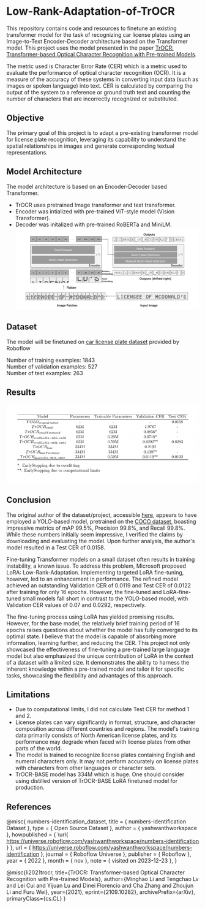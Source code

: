 # Low-Rank-Adaptation-of-TrOCR

This repository contains code and resources to finetune an existing transformer model for the task of recognizing car license plates using an Image-to-Text Encoder-Decoder architecture based on the Transformer model. This project uses the model presented in the paper [TrOCR: Transformer-based Optical Character Recognition with Pre-trained Models](https://arxiv.org/abs/2109.10282).

The metric used is Character Error Rate (CER) which is a metric used to evaluate the performance of optical character recognition (OCR). It is a measure of the accuracy of these systems in converting input data (such as images or spoken language) into text. CER is calculated by comparing the output of the system to a reference or ground truth text and counting the number of characters that are incorrectly recognized or substituted.

## Objective
The primary goal of this project is to adapt a pre-existing transformer model for license plate recognition, leveraging its capability to understand the spatial relationships in images and generate corresponding textual representations.

## Model Architecture
The model architecture is based on an Encoder-Decoder based Transformer. 
* TrOCR uses pretrained Image transformer and text transformer.
* Encoder was intialized with pre-trained ViT-style model (Vision Transformer). <br />
* Decoder was initalized with pre-trained RoBERTa and MiniLM. 
![Model Architecture](model_architecture.png?raw=true) <br />

## Dataset
The model will be finetuned on [car license plate dataset](https://universe.roboflow.com/yashwanthworkspace/numbers-identification/dataset/2) provided by Roboflow

Number of training examples: 1843  <br />
Number of validation examples: 527  <br />
Number of test examples: 263

## Results

![Results](results.png?raw=true) <br />

## Conclusion

The original author of the dataset/project, accessible [here](https://universe.roboflow.com/yashwanthworkspace/numbers-identification), appears to have employed a YOLO-based model, pretrained on the [COCO dataset](https://cocodataset.org/#home), boasting impressive metrics of mAP 99.5%, Precision 99.8%, and Recall 99.8%. While these numbers initially seem impressive, I verified the claims by downloading and evaluating the model. Upon further analysis, the author's model resulted in a Test CER of 0.0158.

Fine-tuning Transformer models on a small dataset often results in training instability, a known issue. To address this problem, Microsoft proposed LoRA: Low-Rank-Adaptation. Implementing targeted LoRA fine-tuning, however, led to an enhancement in performance. The refined model achieved an outstanding Validation CER of 0.0119 and Test CER of 0.0122 after training for only 16 epochs. However, the fine-tuned and LoRA-fine-tuned small models fall short in contrast to the YOLO-based model, with Validation CER values of 0.07 and 0.0292, respectively.

The fine-tuning process using LoRA has yielded promising results. However, for the base model, the relatively brief training period of 16 epochs raises questions about whether the model has fully converged to its optimal state. I believe that the model is capable of absorbing more information, learning further, and reducing the CER. This project not only showcased the effectiveness of fine-tuning a pre-trained large language model but also emphasized the unique contribution of LoRA in the context of a dataset with a limited size. It demonstrates the ability to harness the inherent knowledge within a pre-trained model and tailor it for specific tasks, showcasing the flexibility and advantages of this approach.

## Limitations
* Due to computational limits, I did not calculate Test CER for method 1 and 2.
* License plates can vary significantly in format, structure, and character composition across different countries and regions. The model's training data primarily consists of North American license plates, and its performance may degrade when faced with license plates from other parts of the world.
* The model is trained to recognize license plates containing English and numeral characters only. It may not perform accurately on license plates with characters from other languages or character sets.
* TrOCR-BASE model has 334M which is huge. One should consider using distilled version of TrOCR-BASE LoRA finetuned model for production. 

## References
@misc{ numbers-identification_dataset,
    title = { numbers-identification Dataset },
    type = { Open Source Dataset },
    author = { yashwanthworkspace },
    howpublished = { \url{ https://universe.roboflow.com/yashwanthworkspace/numbers-identification } },
    url = { https://universe.roboflow.com/yashwanthworkspace/numbers-identification },
    journal = { Roboflow Universe },
    publisher = { Roboflow },
    year = { 2022 },
    month = { nov },
    note = { visited on 2023-12-23 },
}

@misc{li2021trocr,
      title={TrOCR: Transformer-based Optical Character Recognition with Pre-trained Models}, 
      author={Minghao Li and Tengchao Lv and Lei Cui and Yijuan Lu and Dinei Florencio and Cha Zhang and Zhoujun Li and Furu Wei},
      year={2021},
      eprint={2109.10282},
      archivePrefix={arXiv},
      primaryClass={cs.CL}
}
